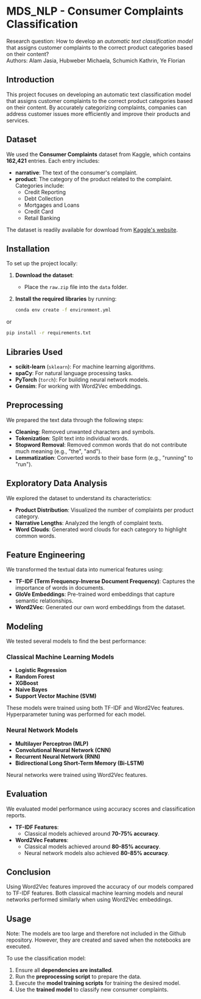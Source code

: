 # MDS_NLP - Consumer Complaints Classification

<!--  1. **Preprocessing**: Cleaned and tokenized the text, removed stopwords, and lemmatized the narratives.
2. **Exploratory Data Analysis**: Visualized product distribution, narrative lengths, and word clouds per category.
3. **Feature Engineering**: Used TF-IDF, GloVe embeddings, and Word2Vec for feature extraction.
4. **Modeling**: Tested multiple classifiers (Logistic Regression, Random Forest, XGBoost, Naive Bayes, SVM) with TF-IDF features.
5. **Evaluation**: Reported classification performance using accuracy and classification reports.-->

Research question:
How to develop an *automatic text classification model* that assigns customer complaints to the correct product categories based on their content?\
Authors: Alam Jasia, Hubweber Michaela, Schumich Kathrin, Ye Florian

## Introduction

This project focuses on developing an automatic text classification model that assigns customer complaints to the correct product categories based on their content. By accurately categorizing complaints, companies can address customer issues more efficiently and improve their products and services.

## Dataset

We used the **Consumer Complaints** dataset from Kaggle, which contains **162,421** entries. Each entry includes:

- **narrative**: The text of the consumer's complaint.
- **product**: The category of the product related to the complaint. Categories include:
  - Credit Reporting
  - Debt Collection
  - Mortgages and Loans
  - Credit Card
  - Retail Banking

The dataset is readily available for download from [Kaggle's website](https://www.kaggle.com/datasets/shashwatwork/consume-complaints-dataset-fo-nlp).

## Installation

To set up the project locally:

1. **Download the dataset**:
   - Place the `raw.zip` file into the `data` folder.
2. **Install the required libraries** by running:
   
   ```bash
   conda env create -f environment.yml
   ```
  or 
  
   ```bash
   pip install -r requirements.txt
   ```

## Libraries Used

- **scikit-learn** (`sklearn`): For machine learning algorithms.
- **spaCy**: For natural language processing tasks.
- **PyTorch** (`torch`): For building neural network models.
- **Gensim**: For working with Word2Vec embeddings.

## Preprocessing

We prepared the text data through the following steps:

- **Cleaning**: Removed unwanted characters and symbols.
- **Tokenization**: Split text into individual words.
- **Stopword Removal**: Removed common words that do not contribute much meaning (e.g., "the", "and").
- **Lemmatization**: Converted words to their base form (e.g., "running" to "run").

## Exploratory Data Analysis

We explored the dataset to understand its characteristics:

- **Product Distribution**: Visualized the number of complaints per product category.
- **Narrative Lengths**: Analyzed the length of complaint texts.
- **Word Clouds**: Generated word clouds for each category to highlight common words.

## Feature Engineering

We transformed the textual data into numerical features using:

- **TF-IDF (Term Frequency-Inverse Document Frequency)**: Captures the importance of words in documents.
- **GloVe Embeddings**: Pre-trained word embeddings that capture semantic relationships.
- **Word2Vec**: Generated our own word embeddings from the dataset.

## Modeling

We tested several models to find the best performance:

### Classical Machine Learning Models

- **Logistic Regression**
- **Random Forest**
- **XGBoost**
- **Naive Bayes**
- **Support Vector Machine (SVM)**

These models were trained using both TF-IDF and Word2Vec features. Hyperparameter tuning was performed for each model.

### Neural Network Models

- **Multilayer Perceptron (MLP)**
- **Convolutional Neural Network (CNN)**
- **Recurrent Neural Network (RNN)**
- **Bidirectional Long Short-Term Memory (Bi-LSTM)**

Neural networks were trained using Word2Vec features.

## Evaluation

We evaluated model performance using accuracy scores and classification reports.

- **TF-IDF Features**:
  - Classical models achieved around **70-75% accuracy**.
- **Word2Vec Features**:
  - Classical models achieved around **80-85% accuracy**.
  - Neural network models also achieved **80-85% accuracy**.

## Conclusion

Using Word2Vec features improved the accuracy of our models compared to TF-IDF features. Both classical machine learning models and neural networks performed similarly when using Word2Vec embeddings.

## Usage

Note: The models are too large and therefore not included in the Github repository. However, they are created and saved when the notebooks are executed.

To use the classification model:

1. Ensure all **dependencies are installed**.
2. Run the **preprocessing script** to prepare the data.
3. Execute the **model training scripts** for training the desired model.
4. Use the **trained model** to classify new consumer complaints.
